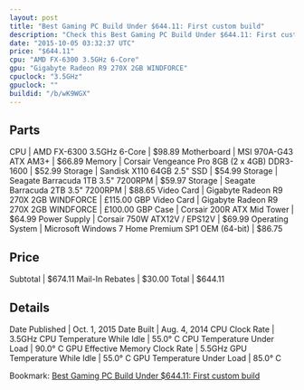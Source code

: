 ```yaml
---
layout: post
title: "Best Gaming PC Build Under $644.11: First custom build"
description: "Check this Best Gaming PC Build Under $644.11: First custom build. CPU: AMD FX-6300 3.5GHz 6-Core, Motherboard: MSI 970A-G43 ATX AM3+, Memory: Corsair Vengeance Pro 8GB (2"
date: "2015-10-05 03:32:37 UTC"
price: "$644.11"
cpu: "AMD FX-6300 3.5GHz 6-Core"
gpu: "Gigabyte Radeon R9 270X 2GB WINDFORCE"
cpuclock: "3.5GHz"
gpuclock: ""
buildid: "/b/wK9WGX"
---
```


## Parts

CPU | AMD FX-6300 3.5GHz 6-Core | $98.89
Motherboard | MSI 970A-G43 ATX AM3+ | $66.89
Memory | Corsair Vengeance Pro 8GB (2 x 4GB) DDR3-1600 | $52.99
Storage | Sandisk X110 64GB 2.5" SSD | $54.99
Storage | Seagate Barracuda 1TB 3.5" 7200RPM | $59.97
Storage | Seagate Barracuda 2TB 3.5" 7200RPM | $88.65
Video Card | Gigabyte Radeon R9 270X 2GB WINDFORCE | £115.00 GBP
Video Card | Gigabyte Radeon R9 270X 2GB WINDFORCE | £100.00 GBP
Case | Corsair 200R ATX Mid Tower | $64.99
Power Supply | Corsair 750W ATX12V / EPS12V | $69.99
Operating System | Microsoft Windows 7 Home Premium SP1 OEM (64-bit) | $86.75

## Price

Subtotal | $674.11
Mail-In Rebates | $30.00
Total | $644.11

## Details

Date Published | Oct. 1, 2015
Date Built | Aug. 4, 2014
CPU Clock Rate | 3.5GHz
CPU Temperature While Idle | 55.0° C
CPU Temperature Under Load | 90.0° C
GPU Effective Memory Clock Rate | 5.5GHz
GPU Temperature While Idle | 55.0° C
GPU Temperature Under Load | 85.0° C

Bookmark: [Best Gaming PC Build Under $644.11: First custom build](http://pcbuilders.github.io/2015/10/05/best-gaming-pc-build-under-644-dollars-dot-11-first-custom-build/)
